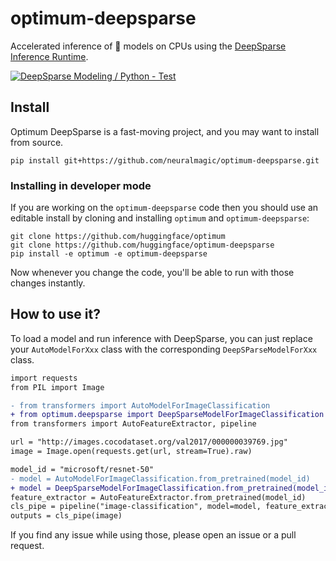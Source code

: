 # optimum-deepsparse

Accelerated inference of 🤗 models on CPUs using the [DeepSparse Inference Runtime](https://github.com/neuralmagic/deepsparse).

[![DeepSparse Modeling / Python - Test](https://github.com/neuralmagic/optimum-deepsparse/actions/workflows/test_check.yaml/badge.svg)](https://github.com/neuralmagic/optimum-deepsparse/actions/workflows/test_check.yaml)

## Install
Optimum DeepSparse is a fast-moving project, and you may want to install from source.

`pip install git+https://github.com/neuralmagic/optimum-deepsparse.git`

### Installing in developer mode

If you are working on the `optimum-deepsparse` code then you should use an editable install by cloning and installing `optimum` and `optimum-deepsparse`:

```
git clone https://github.com/huggingface/optimum
git clone https://github.com/huggingface/optimum-deepsparse
pip install -e optimum -e optimum-deepsparse
```

Now whenever you change the code, you'll be able to run with those changes instantly.


## How to use it?
To load a model and run inference with DeepSparse, you can just replace your `AutoModelForXxx` class with the corresponding `DeepSParseModelForXxx` class. 

```diff
import requests
from PIL import Image

- from transformers import AutoModelForImageClassification
+ from optimum.deepsparse import DeepSparseModelForImageClassification
from transformers import AutoFeatureExtractor, pipeline

url = "http://images.cocodataset.org/val2017/000000039769.jpg"
image = Image.open(requests.get(url, stream=True).raw)

model_id = "microsoft/resnet-50"
- model = AutoModelForImageClassification.from_pretrained(model_id)
+ model = DeepSparseModelForImageClassification.from_pretrained(model_id, export=True, input_shape_dict={"pixel_values": [1, 3, 224, 224]}, output_shape_dict={"logits": [1, 1000]},)
feature_extractor = AutoFeatureExtractor.from_pretrained(model_id)
cls_pipe = pipeline("image-classification", model=model, feature_extractor=feature_extractor)
outputs = cls_pipe(image)
```

If you find any issue while using those, please open an issue or a pull request.
